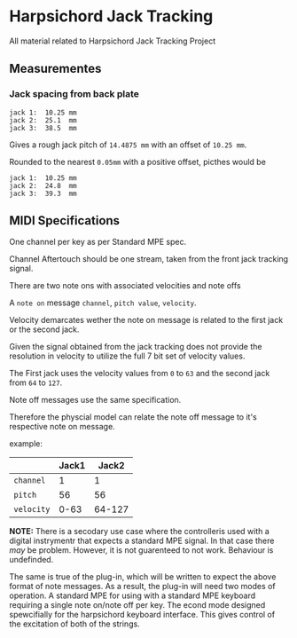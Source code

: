 # Harpsichord Jack Tracking

All material related to Harpsichord Jack Tracking Project

## Measurementes

###  Jack spacing from back plate

```
jack 1:  10.25 mm
jack 2:  25.1  mm
jack 3:  38.5  mm
```

Gives a rough jack pitch of `14.4875 mm` with an offset of `10.25 mm`.

Rounded to the nearest `0.05mm` with a positive offset, picthes would be

```
jack 1:  10.25 mm
jack 2:  24.8  mm
jack 3:  39.3  mm
```

## MIDI Specifications


One channel per key as per Standard MPE spec.

Channel Aftertouch should be one stream, taken from the front jack tracking signal.

There are two note ons with associated velocities and note offs

A `note on` message `channel`, `pitch value`, `velocity`.

Velocity demarcates wether the note on message is related to the first jack or the second jack.

Given the signal obtained from the jack tracking does not provide the resolution in velocity to utilize the full 7 bit set of velocity values.

The First jack uses the velocity values from `0` to `63` and the second jack from `64` to `127`.

Note off messages use the same specification.

Therefore the physcial model can relate the note off message to it's respective note on message.

example:

|            | Jack1 | Jack2  |
| ---------- | ----- | ------ |
| `channel`  | 1     | 1      |
| `pitch`    | 56    | 56     |
| `velocity` | 0-63  | 64-127 |

**NOTE:** There is a secodary use case where the controlleris used with a digital instrymentr that expects a standard MPE signal. In that case there _may_ be problem. However, it is not guarenteed to not work. Behaviour is undefinded.

The same is true of the plug-in, which will be written to expect the above format of note messages.
As a result, the plug-in will need two modes of operation. A standard MPE for using with a standard MPE keyboard requiring a single note on/note off per key. The econd mode designed spewcifially for the harpsichord keyboard interface. This gives control of the excitation of both of the strings.
